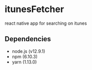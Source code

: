 # itunesFetcher
react native app for searching on itunes

## Dependencies
* node.js (v12.9.1)
* npm (6.10.3)
* yarn (1.13.0)
